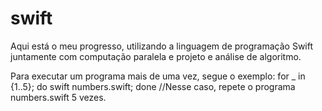 # swift
Aqui está o meu progresso, utilizando a linguagem de programação Swift juntamente com computação paralela e projeto e análise de algoritmo.

Para executar um programa mais de uma vez, segue o exemplo: for _ in {1..5}; do swift numbers.swift; done //Nesse caso, repete o programa numbers.swift 5 vezes.


